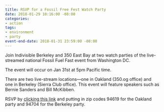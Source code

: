 ```yaml
---
title: RSVP for a Fossil Free Fest Watch Party
date: 2018-01-29 10:16:00 -08:00
categories:
- action
tags:
- environment
- party
event-end-date: 2018-01-31 23:59:00 -08:00
---
```


Join Indivisible Berkeley and 350 East Bay at two watch parties of the live-streamed national Fossil Fuel Fast event from Washington DC.

The event will occur on Jan 31st at 5pm Pacific time.

There are two live-stream locations—one in Oakland (350.og office) and one in Berkeley (Sierra Club office). This event will feature speakers such as Bernie Sanders and Bill McKibben.  

RSVP by [clicking this link](https://actionnetwork.org/event_campaigns/fossil-free-fast/) and putting in zip codes 94619 for the Oakland party and 94704 for the Berkeley party. 